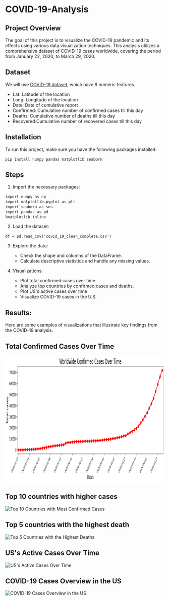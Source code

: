 # COVID-19-Analysis



## Project Overview

The goal of this project is to visualize the COVID-19 pandemic and its effects using various data visualization techniques. This analysis utilizes a comprehensive dataset of COVID-19 cases worldwide, covering the period from January 22, 2020, to March 29, 2020.


## Dataset

We will use [COVID-19 dataset](https://www.kaggle.com/imdevskp/corona-virus-report#covid_19_clean_complete.csv), which have 8 numeric features.

* Lat: Latitude of the location
* Long: Longitude of the location
* Date: Date of cumulative report
* Confirmed: Cumulative number of confirmed cases till this day
* Deaths: Cumulative number of deaths till this day
* Recovered:Cumulative number of recovered cases till this day


## Installation

To run this project, make sure you have the following packages installed:

```
pip install numpy pandas matplotlib seaborn
```

## Steps
1. Import the necessary packages:

```
import numpy as np
import matplotlib.pyplot as plt
import seaborn as sns
import pandas as pd
%matplotlib inline
```
2. Load the dataset:

```
df = pd.read_csv('covid_19_clean_complete.csv')
```

3. Explore the data:
 
   - Check the shape and columns of the DataFrame.
   - Calculate descriptive statistics and handle any missing values.



4. Visualizations:

   - Plot total confirmed cases over time.
   - Analyze top countries by confirmed cases and deaths.
   - Plot US's active cases over time
   - Visualize COVID-19 cases in the U.S.
 
## Results:

Here are some examples of visualizations that illustrate key findings from the COVID-19 analysis.


## Total Confirmed Cases Over Time

<img src="https://github.com/RawanAlsaedi/COVID-19-Analysis/blob/main/img/Worldwide%20Confirmed%20Cases%20Over%20Time.png" alt="Worldwide Confirmed Cases Over Time" width="900" height="400">




## Top 10 countries with higher cases

<img src="https://github.com/RawanAlsaedi/INE-Data-Science-Bootcamp/blob/main/COVID-19%20Analysis/img/Top%2010%20countries%20having%20most%20confirmed%20cases.png" alt="Top 10 Countries with Most Confirmed Cases" width="900" height="400">

##  Top 5 countries with the highest death



<img src="https://github.com/RawanAlsaedi/INE-Data-Science-Bootcamp/blob/main/COVID-19%20Analysis/img/Top%205%20countries%20with%20the%20highest%20death.png" alt="Top 5 Countries with the Highest Deaths" width="900" height="400">

## US's Active Cases Over Time

![US's Active Cases Over Time](https://github.com/RawanAlsaedi/INE-Data-Science-Bootcamp/blob/main/COVID-19%20Analysis/img/US's%20Active%20Cases%20Over%20Time.png)




## COVID-19 Cases Overview in the US

![COVID-19 Cases Overview in the US](https://github.com/RawanAlsaedi/INE-Data-Science-Bootcamp/blob/main/COVID-19%20Analysis/img/COVID-19%20Cases%20Overview%20in%20the%20US.png)

